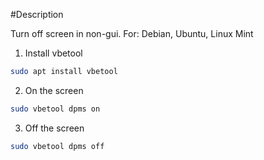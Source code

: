 #Description

Turn off screen in non-gui. For: Debian, Ubuntu, Linux Mint


1. Install vbetool

```bash
sudo apt install vbetool
```


2. On the screen

```bash
sudo vbetool dpms on
```

3. Off the screen

```bash
sudo vbetool dpms off
```
